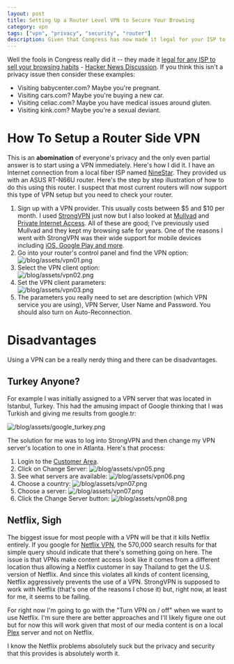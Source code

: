 ```yaml
---
layout: post
title: Setting Up a Router Level VPN to Secure Your Browsing
category: vpn
tags: ["vpn", "privacy", "security", "router"]
description: Given that Congress has now made it legal for your ISP to sell your Internet browsing history, its time to protect yourself with a VPN.  Here's how.
---
```

Well the fools in Congress really did it -- they made it [legal for any ISP to sell your browsing habits](https://arstechnica.com/tech-policy/2017/03/for-sale-your-private-browsing-history/) - [Hacker News Discussion](https://news.ycombinator.com/item?id=13981184).  If you think this isn't a privacy issue then consider these examples:

* Visiting babycenter.com?  Maybe you're pregnant.
* Visiting cars.com?  Maybe you're buying a new car.
* Visiting celiac.com?  Maybe you have medical issues around gluten.
* Visiting kink.com?  Maybe you're a sexual deviant.  

# How To Setup a Router Side VPN

This is an **abomination** of everyone's privacy and the only even partial answer is to start using a VPN immediately.  Here's how I did it.  I have an Internet connection from a local fiber ISP named [NineStar](https://www.ninestarconnect.com/residential/residential-internet/).  They provided us with an ASUS RT-N66U router.  Here's the step by step illustration of how to do this using this router.  I suspect that most current routers will now support this type of VPN setup but you need to check your router.

1.  Sign up with a VPN provider. This usually costs between $5 and $10 per month.  I used [StrongVPN](http://www.strongvpn.com/) just now but I also looked at [Mullvad](http://www.mullvad.net) and [Private Internet Access](http://www.privateinternetaccess.com/).  All of these are good; I've previously used Mullvad and they kept my browsing safe for years.  One of the reasons I went with StrongVPN was their wide support for mobile devices including [iOS, Google Play and more](/blog/assets/vpn09.png).
2.  Go into your router's control panel and find the VPN option:<br/>
![/blog/assets/vpn01.png](/blog/assets/vpn01a.png)
3.  Select the VPN client option:<br/>
![/blog/assets/vpn02.png](/blog/assets/vpn02b.png)
4.  Set the VPN client parameters:<br/>
![/blog/assets/vpn03.png](/blog/assets/vpn03c.png)
5.  The parameters you really need to set are description (which VPN service you are using), VPN Server, User Name and Password.  You should also turn on Auto-Reconnection.

# Disadvantages

Using a VPN can be a really nerdy thing and there can be disadvantages.

## Turkey Anyone?

For example I was initially assigned to a VPN server that was located in Istanbul, Turkey.  This had the amusing impact of Google thinking that I was Turkish and giving me results from google.tr:

![/blog/assets/google_turkey.png](/blog/assets/vpn04.png)

The solution for me was to log into StrongVPN and then change my VPN server's location to one in Atlanta.  Here's that process:

1.  Login to the [Customer Area](https://intranet.strongvpn.com/services/intranet).
2.  Click on Change Server:
![/blog/assets/vpn05.png](/blog/assets/vpn05.png)
3.  See what servers are available:
![/blog/assets/vpn06.png](/blog/assets/vpn06.png)
3.  Choose a country:
![/blog/assets/vpn07.png](/blog/assets/vpn07.png)
4.  Choose a server:
![/blog/assets/vpn07.png](/blog/assets/vpn07.png)
5. Click the Change Server button:
![/blog/assets/vpn08.png](/blog/assets/vpn08.png)

## Netflix, Sigh

The biggest issue for most people with a VPN will be that it kills Netflix entirely.  If you google for [Netflix VPN](https://www.google.com/search?q=Netflix+VPN&oq=Netflix+VPN&aqs=chrome..69i57j0l5.419j0j7&sourceid=chrome&ie=UTF-8), the 570,000 search results for that simple query should indicate that there's something going on here.  The issue is that VPNs make content access look like it comes from a different location thus allowing a Netflix customer in say Thailand to get the U.S. version of Netflix.  And since this violates all kinds of content licensing, Netflix aggressively prevents the use of a VPN.  StrongVPN is supposed to work with Netflix (that's one of the reasons I chose it) but, right now, at least for me, it seems to be failing.

For right now I'm going to go with the "Turn VPN on / off" when we want to use Netflix.  I'm sure there are better approaches and I'll likely figure one out but for now this will work given that most of our media content is on a local [Plex](http://www.plex.tv) server and not on Netflix.  

I know the Netflix problems absolutely suck but the privacy and security that this provides is absolutely worth it.


